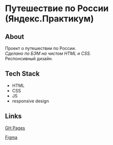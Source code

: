 # Путешествие по России (Яндекс.Практикум)

## About

Проект о путешествии по России.  
*Сделано по БЭМ на чистом HTML и CSS.*  
Респонсивный дизайн.

## Tech Stack

* HTML
* CSS
* JS
* responsive design

## Links

[GH Pages](https://melentq.github.io/russian-travel/)

[Figma](https://www.figma.com/file/5S2WSbEFL6awjVWJ0NWL8Q/Sprint-3_-Russia-_-desktop-mobile?node-id=28503%3A0)
